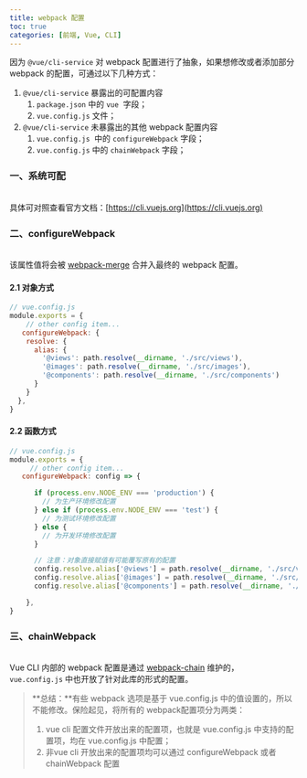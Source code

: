 ```yaml
---
title: webpack 配置
toc: true
categories: [前端, Vue, CLI]
---
```


因为 `@vue/cli-service` 对 webpack 配置进行了抽象，如果想修改或者添加部分 webpack 的配置，可通过以下几种方式：<br />

1. `@vue/cli-service` 暴露出的可配置内容
   1. `package.json` 中的 `vue`  字段；
   1. `vue.config.js` 文件；
2. `@vue/cli-service` 未暴露出的其他 webpack 配置内容
   1. `vue.config.js`  中的 `configureWebpack` 字段；
   1. `vue.config.js` 中的 `chainWebpack` 字段；



<a name="9cJfD"></a>
### 一、系统可配

<br />具体可对照查看官方文档：[https://cli.vuejs.org](https://cli.vuejs.org)<br />

<a name="bBnst"></a>
### 二、configureWebpack

<br />该属性值将会被 [webpack-merge](https://github.com/survivejs/webpack-merge) 合并入最终的 webpack 配置。<br />

<a name="2z5Uj"></a>
#### 2.1 对象方式
```javascript
// vue.config.js
module.exports = {
	// other config item...
   configureWebpack: {
    resolve: {
      alias: {
        '@views': path.resolve(__dirname, './src/views'),
        '@images': path.resolve(__dirname, './src/images'),
        '@components': path.resolve(__dirname, './src/components')
      }
    }
  },
}
```


<a name="NdGgg"></a>
#### 2.2 函数方式


```javascript
// vue.config.js
module.exports = {
 	 // other config item...
   configureWebpack: config => {

      if (process.env.NODE_ENV === 'production') {
        // 为生产环境修改配置
      } else if (process.env.NODE_ENV === 'test') {
        // 为测试环境修改配置
      } else {
        // 为开发环境修改配置
      }

      // 注意：对象直接赋值有可能覆写原有的配置
      config.resolve.alias['@views'] = path.resolve(__dirname, './src/views')
      config.resolve.alias['@images'] = path.resolve(__dirname, './src/images')
      config.resolve.alias['@components'] = path.resolve(__dirname, './src/components')

    }, 
}
```


<a name="3Ej1q"></a>
### 三、chainWebpack

<br />Vue CLI 内部的 webpack 配置是通过 [webpack-chain](https://github.com/neutrinojs/webpack-chain) 维护的， `vue.config.js` 中也开放了针对此库的形式的配置。<br />

> **总结：**有些 webpack 选项是基于 vue.config.js 中的值设置的，所以不能修改。保险起见，将所有的 webpack配置项分为两类：
> <br />
> 1. vue cli 配置文件开放出来的配置项，也就是 vue.config.js 中支持的配置项，均在 vue.config.js 中配置；
> 1. 非vue cli 开放出来的配置项均可以通过 configureWebpack 或者 chainWebpack 配置

